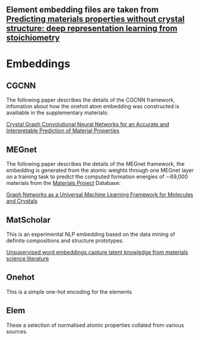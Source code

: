 ## Element embedding files are taken from [Predicting materials properties without crystal structure: deep representation learning from stoichiometry](https://www.nature.com/articles/s41467-020-19964-7)

# Embeddings

## CGCNN

The following paper describes the details of the CGCNN framework, infomation about how the onehot atom embedding was constructed is availiable in the supplementary materials:

[Crystal Graph Convolutional Neural Networks for an Accurate and Interpretable Prediction of Material Properties](https://link.aps.org/doi/10.1103/PhysRevLett.120.145301)

## MEGnet

The following paper describes the details of the MEGnet framework, the embedding is generated from the atomic weights through one MEGnet layer on a training task to predict the computed formation energies of ∼69,000 materials from the [Materials Project](https://materialsproject.org/) Database:

[Graph Networks as a Universal Machine Learning Framework for Molecules and Crystals](https://arxiv.org/abs/1812.05055)

## MatScholar

This is an experimental NLP embedding based on the data mining of definite compositions and structure prototypes.

[Unsupervised word embeddings capture latent knowledge from materials science literature](https://www.nature.com/articles/s41586-019-1335-8)

## Onehot

This is a simple one-hot encoding for the elements

## Elem

These a selection of normalised atomic properties collated from various sources.




